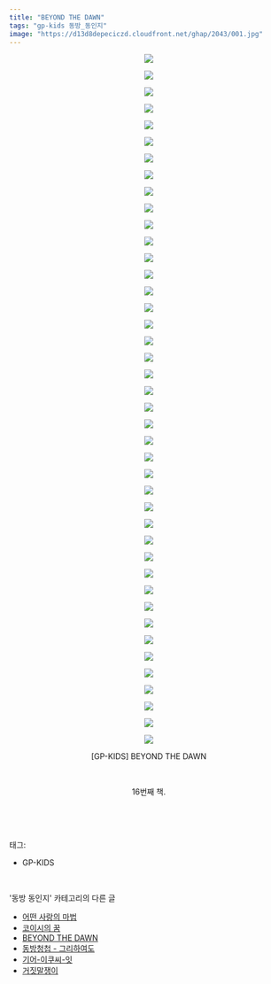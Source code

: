 ```yaml
---
title: "BEYOND THE DAWN"
tags: "gp-kids 동방_동인지"
image: "https://d13d8depeciczd.cloudfront.net/ghap/2043/001.jpg"
---
```

<div class="article">
<p style="text-align: center; clear: none; float: none;"><img src="{{ site.imgserver12 }}/ghap/2043/001.jpg"/></p>
<p style="text-align: center; clear: none; float: none;"><img src="{{ site.imgserver12 }}/ghap/2043/002.jpg"/></p>
<p style="text-align: center; clear: none; float: none;"><img src="{{ site.imgserver12 }}/ghap/2043/003.jpg"/></p>
<p style="text-align: center; clear: none; float: none;"><img src="{{ site.imgserver12 }}/ghap/2043/004.jpg"/></p>
<p style="text-align: center; clear: none; float: none;"><img src="{{ site.imgserver12 }}/ghap/2043/005.jpg"/></p>
<p style="text-align: center; clear: none; float: none;"><img src="{{ site.imgserver12 }}/ghap/2043/006.jpg"/></p>
<p style="text-align: center; clear: none; float: none;"><img src="{{ site.imgserver12 }}/ghap/2043/007.jpg"/></p>
<p style="text-align: center; clear: none; float: none;"><img src="{{ site.imgserver12 }}/ghap/2043/008.jpg"/></p>
<p style="text-align: center; clear: none; float: none;"><img src="{{ site.imgserver12 }}/ghap/2043/009.jpg"/></p>
<p style="text-align: center; clear: none; float: none;"><img src="{{ site.imgserver12 }}/ghap/2043/010.jpg"/></p>
<p style="text-align: center; clear: none; float: none;"><img src="{{ site.imgserver12 }}/ghap/2043/011.jpg"/></p>
<p style="text-align: center; clear: none; float: none;"><img src="{{ site.imgserver12 }}/ghap/2043/012.jpg"/></p>
<p style="text-align: center; clear: none; float: none;"><img src="{{ site.imgserver12 }}/ghap/2043/013.jpg"/></p>
<p style="text-align: center; clear: none; float: none;"><img src="{{ site.imgserver12 }}/ghap/2043/014.jpg"/></p>
<p style="text-align: center; clear: none; float: none;"><img src="{{ site.imgserver12 }}/ghap/2043/015.jpg"/></p>
<p style="text-align: center; clear: none; float: none;"><img src="{{ site.imgserver12 }}/ghap/2043/016.jpg"/></p>
<p style="text-align: center; clear: none; float: none;"><img src="{{ site.imgserver12 }}/ghap/2043/017.jpg"/></p>
<p style="text-align: center; clear: none; float: none;"><img src="{{ site.imgserver12 }}/ghap/2043/018.jpg"/></p>
<p style="text-align: center; clear: none; float: none;"><img src="{{ site.imgserver12 }}/ghap/2043/019.jpg"/></p>
<p style="text-align: center; clear: none; float: none;"><img src="{{ site.imgserver12 }}/ghap/2043/020.jpg"/></p>
<p style="text-align: center; clear: none; float: none;"><img src="{{ site.imgserver12 }}/ghap/2043/021.jpg"/></p>
<p style="text-align: center; clear: none; float: none;"><img src="{{ site.imgserver12 }}/ghap/2043/022.jpg"/></p>
<p style="text-align: center; clear: none; float: none;"><img src="{{ site.imgserver12 }}/ghap/2043/023.jpg"/></p>
<p style="text-align: center; clear: none; float: none;"><img src="{{ site.imgserver12 }}/ghap/2043/024.jpg"/></p>
<p style="text-align: center; clear: none; float: none;"><img src="{{ site.imgserver12 }}/ghap/2043/025.jpg"/></p>
<p style="text-align: center; clear: none; float: none;"><img src="{{ site.imgserver12 }}/ghap/2043/026.jpg"/></p>
<p style="text-align: center; clear: none; float: none;"><img src="{{ site.imgserver12 }}/ghap/2043/027.jpg"/></p>
<p style="text-align: center; clear: none; float: none;"><img src="{{ site.imgserver12 }}/ghap/2043/028.jpg"/></p>
<p style="text-align: center; clear: none; float: none;"><img src="{{ site.imgserver12 }}/ghap/2043/029.jpg"/></p>
<p style="text-align: center; clear: none; float: none;"><img src="{{ site.imgserver12 }}/ghap/2043/030.jpg"/></p>
<p style="text-align: center; clear: none; float: none;"><img src="{{ site.imgserver12 }}/ghap/2043/031.jpg"/></p>
<p style="text-align: center; clear: none; float: none;"><img src="{{ site.imgserver12 }}/ghap/2043/032.jpg"/></p>
<p style="text-align: center; clear: none; float: none;"><img src="{{ site.imgserver12 }}/ghap/2043/033.jpg"/></p>
<p style="text-align: center; clear: none; float: none;"><img src="{{ site.imgserver12 }}/ghap/2043/034.jpg"/></p>
<p style="text-align: center; clear: none; float: none;"><img src="{{ site.imgserver12 }}/ghap/2043/035.jpg"/></p>
<p style="text-align: center; clear: none; float: none;"><img src="{{ site.imgserver12 }}/ghap/2043/036.jpg"/></p>
<p style="text-align: center; clear: none; float: none;"><img src="{{ site.imgserver12 }}/ghap/2043/037.jpg"/></p>
<p style="text-align: center; clear: none; float: none;"><img src="{{ site.imgserver12 }}/ghap/2043/038.jpg"/></p>
<p style="text-align: center; clear: none; float: none;"><img src="{{ site.imgserver12 }}/ghap/2043/039.jpg"/></p>
<p style="text-align: center; clear: none; float: none;"><img src="{{ site.imgserver12 }}/ghap/2043/040.jpg"/></p>
<p style="text-align: center; clear: none; float: none;"><img src="{{ site.imgserver12 }}/ghap/2043/041.jpg"/></p>
<p style="text-align: center; clear: none; float: none;"><img src="{{ site.imgserver12 }}/ghap/2043/042.jpg"/></p>
<p style="text-align: center; clear: none; float: none;">[GP-KIDS] BEYOND THE DAWN</p>
<p style="text-align: center; clear: none; float: none;"><br/></p>
<p style="text-align: center; clear: none; float: none;">16번째 책.</p>
<p><br/></p>
</div><br/>
<div class="tagTrail">
<p>태그: </p>
<ul>
<li>GP-KIDS</li>
</ul>
</div><br/>
<div class="another">
<p>'동방 동인지' 카테고리의 다른 글</p>
<ul>
<li><a href="/ghap_2050">어떤 사랑의 마법</a></li>
<li><a href="/ghap_2049">코이시의 꿈</a></li>
<li><a href="/ghap_2043">BEYOND THE DAWN</a></li>
<li><a href="/ghap_2042">동방청첩 - 그리하여도</a></li>
<li><a href="/ghap_2041">기어-이쿠씨-잇</a></li>
<li><a href="/ghap_2040">거짓말쟁이</a></li>
</ul>
</div><br/>
<div class="cb_module cb_fluid">
<div class="cb_wrt cb_profile">
</div><!-- commentList close -->
</div><br/>
